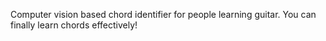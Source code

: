 Computer vision based chord identifier for people learning guitar. You can finally learn chords effectively!
